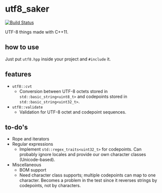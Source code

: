 # utf8_saker

[![Build Status](https://travis-ci.org/niefla/utf8_saker.svg?branch=develop)](https://travis-ci.org/niefla/utf8_saker)

UTF-8 things made with C++11.

## how to use

Just put `utf8.hpp` inside your project and `#include` it.

## features

*	`utf8::cvt`
	*	Conversion between UTF-8 octets stored in `std::basic_string<uint8_t>` and codepoints stored in `std::basic_string<uint32_t>`.
*	`utf8::validate`
	*	Validation for UTF-8 octet and codepoint sequences.

## to-do's

*	Rope and iterators
*	Regular expressions
	*	Implement `std::regex_traits<uint32_t>` for codepoints. Can probably ignore locales and provide our own character classes (Unicode-based).
*	Miscellaneous
	*	BOM support
	*	Need character class supports; multiple codepoints can map to one character. Becomes a problem in the test since it reverses strings by codepoints, not by characters.
